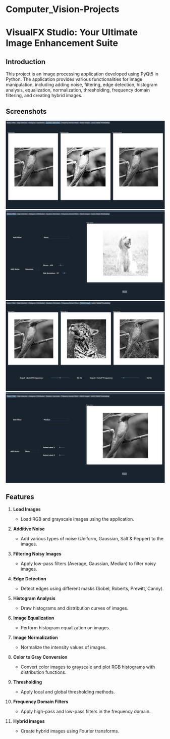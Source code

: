 # Computer_Vision-Projects
 
# VisualFX Studio: Your Ultimate Image Enhancement Suite

## Introduction

This project is an image processing application developed using PyQt5 in Python. The application provides various functionalities for image manipulation, including adding noise, filtering, edge detection, histogram analysis, equalization, normalization, thresholding, frequency domain filtering, and creating hybrid images.

## Screenshots

![Screenshot of Application](screenshots/equalize%20normalize.png)
![Screenshot of Application](screenshots/gaussian.png)
![Screenshot of Application](screenshots/hybrid.png)
![Screenshot of Application](screenshots/median_filter.png)



## Features

1. **Load Images**

   - Load RGB and grayscale images using the application.

2. **Additive Noise**

   - Add various types of noise (Uniform, Gaussian, Salt & Pepper) to the images.

3. **Filtering Noisy Images**

   - Apply low-pass filters (Average, Gaussian, Median) to filter noisy images.

4. **Edge Detection**

   - Detect edges using different masks (Sobel, Roberts, Prewitt, Canny).

5. **Histogram Analysis**

   - Draw histograms and distribution curves of images.

6. **Image Equalization**

   - Perform histogram equalization on images.

7. **Image Normalization**

   - Normalize the intensity values of images.

8. **Color to Gray Conversion**

   - Convert color images to grayscale and plot RGB histograms with distribution functions.

9. **Thresholding**

   - Apply local and global thresholding methods.

10. **Frequency Domain Filters**

    - Apply high-pass and low-pass filters in the frequency domain.

11. **Hybrid Images**
    - Create hybrid images using Fourier transforms.


